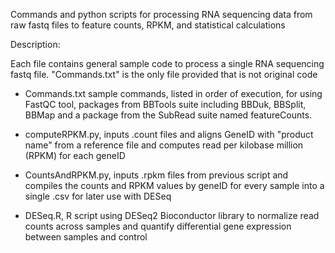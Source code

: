 Commands and python scripts for processing RNA sequencing data from raw fastq files to feature counts, RPKM, and statistical calculations

Description:

Each file contains general sample code to process a single RNA sequencing fastq file. "Commands.txt" is the only file provided that is not original code

- Commands.txt sample commands, listed in order of execution, for using FastQC tool, packages from BBTools suite including BBDuk, BBSplit, BBMap and a package from the SubRead suite named featureCounts.

- computeRPKM.py, inputs .count files and aligns GeneID with "product name" from a reference file and computes read per kilobase million (RPKM) for each geneID

- CountsAndRPKM.py, inputs .rpkm files from previous script and compiles the counts and RPKM values by geneID for every sample into a single .csv for later use with DESeq

- DESeq.R, R script using DESeq2 Bioconductor library to normalize read counts across samples and quantify differential gene expression between samples and control
